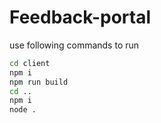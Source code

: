# Feedback-portal

use following commands to run

```bash
cd client
npm i
npm run build
cd ..
npm i
node .
```

